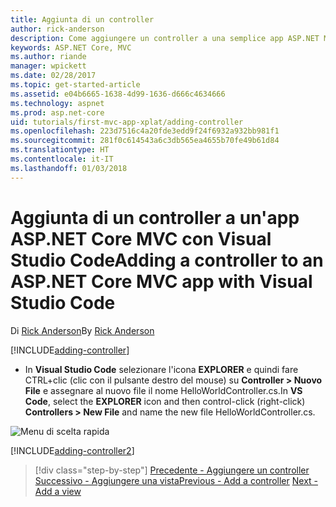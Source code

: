 ```yaml
---
title: Aggiunta di un controller
author: rick-anderson
description: Come aggiungere un controller a una semplice app ASP.NET MVC Core
keywords: ASP.NET Core, MVC
ms.author: riande
manager: wpickett
ms.date: 02/28/2017
ms.topic: get-started-article
ms.assetid: e04b6665-1638-4d99-1636-d666c4634666
ms.technology: aspnet
ms.prod: asp.net-core
uid: tutorials/first-mvc-app-xplat/adding-controller
ms.openlocfilehash: 223d7516c4a20fde3edd9f24f6932a932bb981f1
ms.sourcegitcommit: 281f0c614543a6c3db565ea4655b70fe49b61d84
ms.translationtype: HT
ms.contentlocale: it-IT
ms.lasthandoff: 01/03/2018
---
```

# <a name="adding-a-controller-to-an-aspnet-core-mvc-app-with-visual-studio-code"></a><span data-ttu-id="b8d85-104">Aggiunta di un controller a un'app ASP.NET Core MVC con Visual Studio Code</span><span class="sxs-lookup"><span data-stu-id="b8d85-104">Adding a controller to an ASP.NET Core MVC app with Visual Studio Code</span></span>

<span data-ttu-id="b8d85-105">Di [Rick Anderson](https://twitter.com/RickAndMSFT)</span><span class="sxs-lookup"><span data-stu-id="b8d85-105">By [Rick Anderson](https://twitter.com/RickAndMSFT)</span></span>

[!INCLUDE[adding-controller](../../includes/mvc-intro/adding-controller1.md)]

* <span data-ttu-id="b8d85-106">In **Visual Studio Code** selezionare l'icona **EXPLORER** e quindi fare CTRL+clic (clic con il pulsante destro del mouse) su **Controller > Nuovo File** e assegnare al nuovo file il nome HelloWorldController.cs.</span><span class="sxs-lookup"><span data-stu-id="b8d85-106">In **VS Code**, select the **EXPLORER** icon and then control-click (right-click) **Controllers > New File** and name the new file HelloWorldController.cs.</span></span>

 ![Menu di scelta rapida](adding-controller/_static/new_file.png)

[!INCLUDE[adding-controller2](../../includes/mvc-intro/adding-controller2.md)]

>[!div class="step-by-step"]
<span data-ttu-id="b8d85-108">[Precedente - Aggiungere un controller](start-mvc.md)
[Successivo - Aggiungere una vista](adding-view.md)</span><span class="sxs-lookup"><span data-stu-id="b8d85-108">[Previous - Add a controller](start-mvc.md)
[Next - Add a view](adding-view.md)</span></span>  
